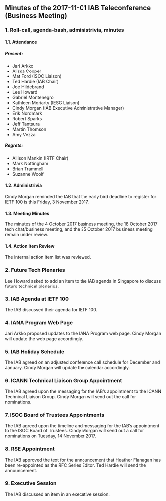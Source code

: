 
Minutes of the 2017-11-01 IAB Teleconference (Business Meeting)
---------------------------------------------------------------


### 1. Roll-call, agenda-bash, administrivia, minutes


#### 1.1. Attendance


##### Present:


* Jari Arkko
* Alissa Cooper
* Mat Ford (ISOC Liaison)
* Ted Hardie (IAB Chair)
* Joe Hildebrand
* Lee Howard
* Gabriel Montenegro
* Kathleen Moriarty (IESG Liaison)
* Cindy Morgan (IAB Executive Administrative Manager)
* Erik Nordmark
* Robert Sparks
* Jeff Tantsura
* Martin Thomson
* Amy Vezza


##### Regrets:


* Allison Mankin (IRTF Chair)
* Mark Nottingham
* Brian Trammell
* Suzanne Woolf


#### 1.2. Administrivia


Cindy Morgan reminded the IAB that the early bird deadline to register for IETF 100 is this Friday, 3 November 2017.


#### 1.3. Meeting Minutes


The minutes of the 4 October 2017 business meeting, the 18 October 2017 tech chat/business meeting, and the 25 October 2017 business meeting remain under review.


#### 1.4. Action Item Review


The internal action item list was reviewed.


### 2. Future Tech Plenaries


Lee Howard asked to add an item to the IAB agenda in Singapore to discuss future technical plenaries.


### 3. IAB Agenda at IETF 100


The IAB discussed their agenda for IETF 100.


### 4. IANA Program Web Page


Jari Arkko proposed updates to the IANA Program web page. Cindy Morgan will update the web page accordingly.


### 5. IAB Holiday Schedule


The IAB agreed on an adjusted conference call schedule for December and January. Cindy Morgan will update the calendar accordingly.


### 6. ICANN Technical Liaison Group Appointment


The IAB agreed upon the messaging for the IAB’s appointment to the ICANN Technical Liaison Group. Cindy Morgan will send out the call for nominations.


### 7. ISOC Board of Trustees Appointments


The IAB agreed upon the timeline and messaging for the IAB’s appointment to the ISOC Board of Trustees. Cindy Morgan will send out a call for nominations on Tuesday, 14 November 2017.


### 8. RSE Appointment


The IAB approved the text for the announcement that Heather Flanagan has been re-appointed as the RFC Series Editor. Ted Hardie will send the announcement.


### 9. Executive Session


The IAB discussed an item in an executive session.


